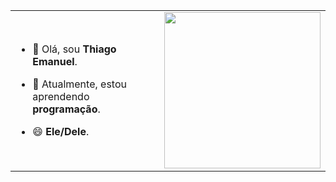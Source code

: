 <table>
  <tr>
    <td width="40%" align="left">
      
- 👋 Olá, sou **Thiago Emanuel**.
- 🌱 Atualmente, estou aprendendo **programação**.
- 😄 **Ele/Dele**.

    </td>
    <td width="50%" align="right">
      
<img height="250px" src="https://github-readme-stats.vercel.app/api/top-langs/?username=Thiago-EAJDS&layout=compact&hide_border=true&title_color=000000&text_color=000000&bg_color=45,800080,FF7B00"/>
    </td>
  </tr>
</table>
